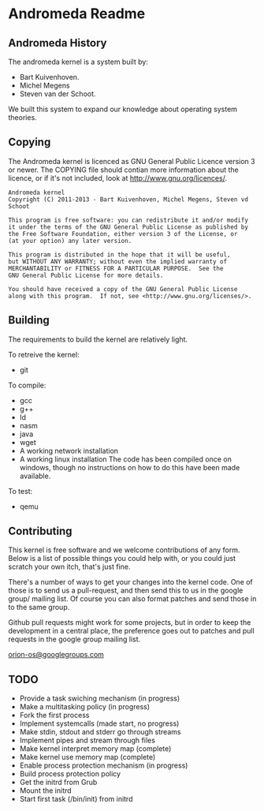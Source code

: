 Andromeda Readme
================

Andromeda History
-----------------

The andromeda kernel is a system built by:

 * Bart Kuivenhoven.
 * Michel Megens
 * Steven van der Schoot.

We built this system to expand our knowledge about operating system theories.

Copying
-------

The Andromeda kernel is licenced as GNU General Public Licence version 3 or
newer. The COPYING file should contian more information about the licence, or
if it's not included, look at http://www.gnu.org/licences/.

    Andromeda kernel
    Copyright (C) 2011-2013 - Bart Kuivenhoven, Michel Megens, Steven vd Schoot

    This program is free software: you can redistribute it and/or modify
    it under the terms of the GNU General Public License as published by
    the Free Software Foundation, either version 3 of the License, or
    (at your option) any later version.

    This program is distributed in the hope that it will be useful,
    but WITHOUT ANY WARRANTY; without even the implied warranty of
    MERCHANTABILITY or FITNESS FOR A PARTICULAR PURPOSE.  See the
    GNU General Public License for more details.

    You should have received a copy of the GNU General Public License
    along with this program.  If not, see <http://www.gnu.org/licenses/>.

Building
--------

The requirements to build the kernel are relatively light.

To retreive the kernel:

* git

To compile:

* gcc
* g++
* ld
* nasm
* java
* wget
* A working network installation
* A working linux installation
The code has been compiled once on windows, though no instructions on how to do
this have been made available.

To test:

* qemu

Contributing
------------

This kernel is free software and we welcome contributions of any form. Below is
a list of possible things you could help with, or you could just scratch your
own itch, that's just fine.

There's a number of ways to get your changes into the kernel code. One of those
is to send us a pull-request, and then send this to us in the google group/
mailing list. Of course you can also format patches and send those in to the
same group.

Github pull requests might work for some projects, but in order to keep the
development in a central place, the preference goes out to patches and pull
requests in the google group mailing list.

orion-os@googlegroups.com


TODO
----

* Provide a task swiching mechanism (in progress)
* Make a multitasking policy (in progress)
* Fork the first process
* Implement systemcalls (made start, no progress)
* Make stdin, stdout and stderr go through streams
* Implement pipes and stream through files
* Make kernel interpret memory map (complete)
* Make kernel use memory map (complete)
* Enable process protection mechanism (in progress)
* Build process protection policy
* Get the initrd from Grub
* Mount the initrd
* Start first task (/bin/init) from initrd
